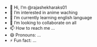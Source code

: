 - 👋 Hi, I’m @rajashekharaks01
- 👀 I’m interested in anime waching 
- 🌱 I’m currently learning english language
- 💞️ I’m looking to collaborate on all
- 📫 How to reach me ...
- 😄 Pronouns: ...
- ⚡ Fun fact: ...

<!---
rajashekharaks01/rajashekharaks01 is a ✨ special ✨ repository because its `README.md` (this file) appears on your GitHub profile.
You can click the Preview link to take a look at your changes.
--->
